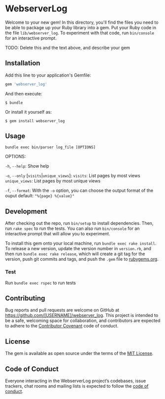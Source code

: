 # WebserverLog

Welcome to your new gem! In this directory, you'll find the files you need to be able to package up your Ruby library into a gem. Put your Ruby code in the file `lib/webserver_log`. To experiment with that code, run `bin/console` for an interactive prompt.

TODO: Delete this and the text above, and describe your gem

## Installation

Add this line to your application's Gemfile:

```ruby
gem 'webserver_log'
```

And then execute:

    $ bundle

Or install it yourself as:

    $ gem install webserver_log

## Usage

```
bundle exec bin/parser log_file [OPTIONS]
```

OPTIONS:

  `-h`, `--help`:
    Show help

  `-o`, `--only` [`visits`|`unique_views`]:
    `visits`: List pages by most views
    `unique_views`: List pages by most unique views

  `-f`, `--format`:
    With the `-o` option, you can choose the output format of the ouput
    default: `"%{page} %{value}"`

## Development

After checking out the repo, run `bin/setup` to install dependencies. Then, run `rake spec` to run the tests. You can also run `bin/console` for an interactive prompt that will allow you to experiment.

To install this gem onto your local machine, run `bundle exec rake install`. To release a new version, update the version number in `version.rb`, and then run `bundle exec rake release`, which will create a git tag for the version, push git commits and tags, and push the `.gem` file to [rubygems.org](https://rubygems.org).

### Test

Run `bundle exec rspec` to run tests

## Contributing

Bug reports and pull requests are welcome on GitHub at https://github.com/[USERNAME]/webserver_log. This project is intended to be a safe, welcoming space for collaboration, and contributors are expected to adhere to the [Contributor Covenant](http://contributor-covenant.org) code of conduct.

## License

The gem is available as open source under the terms of the [MIT License](https://opensource.org/licenses/MIT).

## Code of Conduct

Everyone interacting in the WebserverLog project’s codebases, issue trackers, chat rooms and mailing lists is expected to follow the [code of conduct](https://github.com/[USERNAME]/webserver_log/blob/master/CODE_OF_CONDUCT.md).
